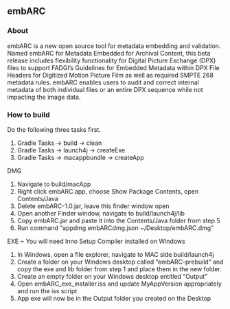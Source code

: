 ## embARC

### About
embARC is a new open source tool for metadata embedding and validation.
Named embARC for Metadata Embedded for Archival Content, this beta release includes flexibility functionality for Digital Picture Exchange (DPX) files to support FADGI’s Guidelines for Embedded Metadata within DPX File Headers for Digitized Motion Picture Film as well as required SMPTE 268 metadata rules.
embARC enables users to audit and correct internal metadata of both individual files or an entire DPX sequence while not impacting the image data.

### How to build
Do the following three tasks first.
 1. Gradle Tasks -> build -> clean
 2. Gradle Tasks -> launch4j -> createExe
 3. Gradle Tasks -> macappbundle -> createApp

DMG
 1. Navigate to build/macApp
 2. Right click embARC.app, choose Show Package Contents, open Contents/Java
 3. Delete embARC-1.0.jar, leave this finder window open
 4. Open another Finder window, navigate to build/launch4j/lib
 5. Copy embARC.jar and paste it into the Contents/Java folder from step 5
 6. Run command “appdmg embARCdmg.json ~/Desktop/embARC.dmg”
 
EXE ~ You will need Inno Setup Compiler installed on Windows
 1. In Windows, open a file explorer, navigate to MAC side build/launch4j 
 2. Create a folder on your Windows desktop called “embARC-prebuild“ and copy the exe and lib folder from step 1 and place them in the new folder.
 3. Create an empty folder on your Windows desktop entitled “Output”
 4. Open embARC_exe_installer.iss and update MyAppVersion appropriately and run the iss script
 5. App exe will now be in the Output folder you created on the Desktop
 
